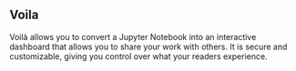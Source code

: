## Voila
Voilà allows you to convert a Jupyter Notebook into an interactive dashboard that allows you to share your work with others. It is secure and customizable, giving you control over what your readers experience. 
